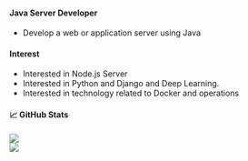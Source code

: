 
#### Java Server Developer

* Develop a web or application server using Java

#### Interest

* Interested in Node.js Server
* Interested in Python and Django and Deep Learning.
* Interested in technology related to Docker and operations

#### &#x1f4c8; GitHub Stats

<div>
  <div>
    <a href="https://github.com/Gon-Zo/gon-zo">
    <img align="center" src="https://github-readme-stats.vercel.app/api?username=Gon-Zo&show_icons=true&theme=nord"/>
  </a>
  </div>
  <div>   
   <a href="https://github.com/Gon-Zo/gon-zo">
   <img align="center" src="https://github-readme-stats.vercel.app/api/top-langs/?theme=nord&&langs_count=5&username=Gon-Zo&layout=compact"/>
  </a>
  </div>
</div>
